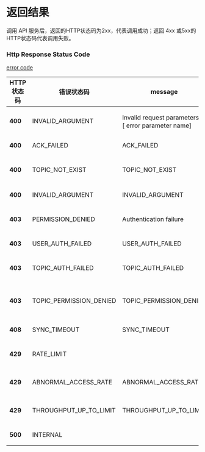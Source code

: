 # 返回结果

调用 API 服务后，返回的HTTP状态码为2xx，代表调用成功；返回 4xx 或5xx的HTTP状态码代表调用失败。

### Http Response Status Code

[error code](https://github.com/jdcloudcom/cn/blob/edit/API/Common-Declaration/Error-Codes.md)

| HTTP状态码 | 错误状态码              | message                                             | 描述            | 建议                    |
| ---------- | ----------------------- | --------------------------------------------------- | --------------- | ----------------------- |
| **400**    | INVALID_ARGUMENT        | Invalid request parameters：[ error parameter name] | 参数校验失败    | 建议检查提示错误的参数  |
| **400**    | ACK_FAILED              | ACK_FAILED                                          | ack失败         |                         |
| **400**    | TOPIC_NOT_EXIST         | TOPIC_NOT_EXIST                                     | topic不存在     | 建议检查topic是否存在   |
| **400**    | INVALID_ARGUMENT        | INVALID_ARGUMENT                                    | 参数无效        | 建议检查参数            |
| **403**    | PERMISSION_DENIED       | Authentication failure                              | 认证失败        | 建议检查accesskey及签名 |
| **403**    | USER_AUTH_FAILED        | USER_AUTH_FAILED                                    | 认证失败        | 建议检查用户权限        |
| **403**    | TOPIC_AUTH_FAILED       | TOPIC_AUTH_FAILED                                   | topic认证失败   | 建议检查topic权限       |
| **403**    | TOPIC_PERMISSION_DENIED | TOPIC_PERMISSION_DENIED                             | 无操作topic权限 | 建议检查topic权限       |
| **408**    | SYNC_TIMEOUT            | SYNC_TIMEOUT                                        | 操作超时        | 建议稍后重试            |
| **429**    | RATE_LIMIT              |                                                     | tps超过限制     | 建议控制访问tps         |
| **429**    | ABNORMAL_ACCESS_RATE    | ABNORMAL_ACCESS_RATE                                | tps超过限制     | 建议控制访问tps         |
| **429**    | THROUGHPUT_UP_TO_LIMIT  | THROUGHPUT_UP_TO_LIMIT                              | tps超过限制     | 建议控制访问tps         |
| **500**    | INTERNAL                |                                                     | 内部错误        |                         |
